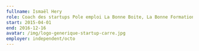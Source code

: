 ```yaml
---
fullname: Ismaël Hery
role: Coach des startups Pole emploi La Bonne Boite, La Bonne Formation, Boomerang.
start: 2015-04-01
end: 2016-12-16
avatar: /img/logo-generique-startup-carre.jpg
employer: independent/octo
---
```

